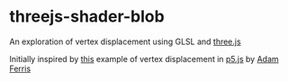 # threejs-shader-blob

An exploration of vertex displacement using GLSL and [three.js](https://github.com/mrdoob/three.js/)

Initially inspired by [this](https://github.com/aferriss/p5jsShaderExamples/tree/gh-pages/6_3d/6-2_vertexDisplacement) example of vertex displacement in [p5.js](https://github.com/processing/p5.js) by [Adam Ferris](https://github.com/aferriss/)
